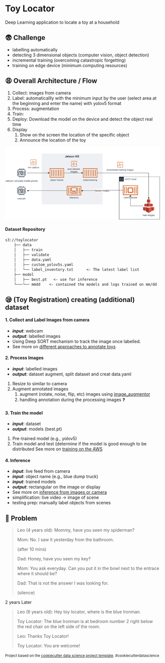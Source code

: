 Toy Locator
==============================

Deep Learning application to locate a toy at a household

## :fearful: Challenge 
- labelling automatically
- detecting 3 dimensional objects (computer vision, object detection)
- incremental training (overcoming catastropic forgetting)
- training on edge device (minimum computing resources)

## :weary: Overall Architecture / Flow 
1. Collect: images from camera 
2. Label: automaticallly with the minimum input by the user (select area at the beginning and enter the name) with yolov5 format
4. Process: augmentation 
5. Train: 
6. Deploy: Download the model on the device and detect the object real time
7. Display
	1. Show on the screen the location of the specific object 
	2. Announce the location of the toy

![](references/overall_arch_cloud.png)

#### Dataset Repository 
```
s3://toylocator 
    ├── data
    │   ├── train       
    │   ├── validate    
    │   ├── data.yaml    
    │   ├── custom_yolov5s.yaml    
    │   └── label_inventory.txt      <- The latest label list 
	├── model
    │   ├── best.pt   <- use for inference        
    └───└── mmdd    <- contained the models and logs trained on mm/dd
```

## :sleepy: (Toy Registration) creating (additional) dataset

#### 1. Collect and Label Images from camera 
- ***input***: webcam
- ***output***: labelled images 
- Using Deep SORT mechanism to track the image once labelled. 
- See more on [different approaches to annotate toys](annotation)

#### 2. Process Images
- ***input***: labelled images 
- ***output***: dataset
 augment, split dataset and creat data.yaml 
1. Resize to similar to camera 
2. Augment annotated images
	1.  augment (rotate, noise, flip, etc) images using [image_augmentor](https://github.com/codebox/image_augmentor)
	2.  handling annotation during the processing images :question:

#### 3. Train the model 
- ***input***: dataset
- ***output***: models (best.pt) 
1. Pre-trained model (e.g., yolov5)
2. Train model and test (determine if the model is good enough to be distributed
See more on [training on the AWS](training_on_aws_stepbystep)

#### 4. Inference 
- ***input***: live feed from camera 
- ***input***: object name (e.g., blue dump truck)
- ***input***: trained models 
- ***output***: rectangular on the image or display
- See more on [inference from images or camera](inferences)
- simplification: live video -> image of scene 
- testing prep: manually label objects from scenes

## :baby: Problem 

> Leo (4 years old): Mommy, have you seen my spiderman?
>
> Mom: No. I saw it yesterday from the bathroom. 
>
> (after 10 mins) 
>
> Dad: Honey, have you seen my key?
>
> Mom: You ask everyday. Can you put it in the bowl next to the entrace where it should be? 
>
> Dad: That is not the answer I was looking for. 
>
> (silence) 

2 years Later

> Leo (6 years old): Hey toy locator, where is the blue Ironman. 
>
> Toy Locator: The blue Ironman is at bedroom number 2 right below the red chair on the left side of the room.
>
> Leo: Thanks Toy Locator!
>
> Toy Locator: You are welcome! 




<p><small>Project based on the <a target="_blank" href="https://drivendata.github.io/cookiecutter-data-science/">cookiecutter data science project template</a>. #cookiecutterdatascience</small></p>
